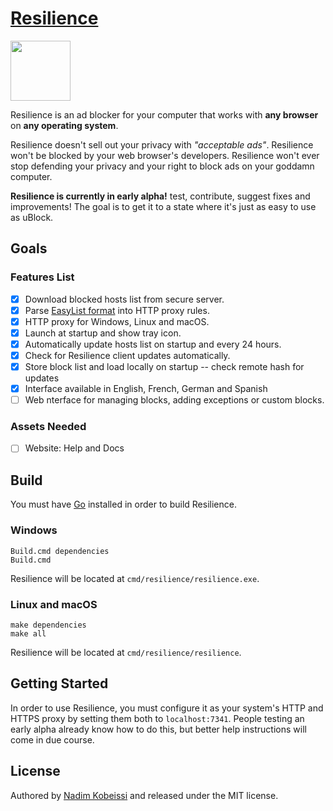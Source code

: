 # [Resilience](https://resilienceblocker.info)
<img src="https://raw.githubusercontent.com/kaepora/resilience/master/assets/icon/icon.png" height="96" />

Resilience is an ad blocker for your computer that works with **any browser** on **any operating system**.

Resilience doesn't sell out your privacy with *"acceptable ads"*. Resilience won't be blocked by your web browser's developers. Resilience won't ever stop defending your privacy and your right to block ads on your goddamn computer.

**Resilience is currently in early alpha!** test, contribute, suggest fixes and improvements! The goal is to get it to a state where it's just as easy to use as uBlock.

## Goals 
### Features List
- [x] Download blocked hosts list from secure server.
- [X] Parse [EasyList format](https://adblockplus.org/filter-cheatsheet) into HTTP proxy rules.
- [X] HTTP proxy for Windows, Linux and macOS.
- [x] Launch at startup and show tray icon.
- [x] Automatically update hosts list on startup and every 24 hours.
- [x] Check for Resilience client updates automatically.
- [x] Store block list and load locally on startup -- check remote hash for updates
- [x] Interface available in English, French, German and Spanish
- [ ] Web nterface for managing blocks, adding exceptions or custom blocks.

### Assets Needed
- [ ] Website: Help and Docs

## Build
You must have [Go](https://golang.org) installed in order to build Resilience.

### Windows
```
Build.cmd dependencies
Build.cmd
```

Resilience will be located at `cmd/resilience/resilience.exe`.

### Linux and macOS
```
make dependencies
make all
```

Resilience will be located at `cmd/resilience/resilience`.

## Getting Started
In order to use Resilience, you must configure it as your system's HTTP and HTTPS proxy by setting them both to `localhost:7341`. People testing an early alpha already know how to do this, but better help instructions will come in due course.

## License
Authored by [Nadim Kobeissi](https://nadim.computer) and released under the MIT license.
